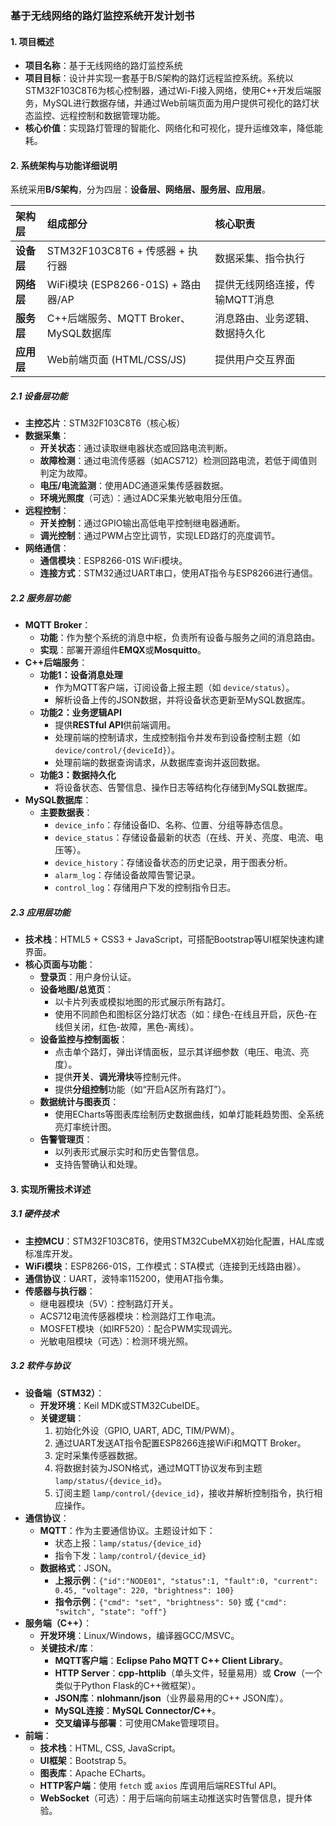
### **基于无线网络的路灯监控系统开发计划书**

#### **1. 项目概述**

*   **项目名称**：基于无线网络的路灯监控系统
*   **项目目标**：设计并实现一套基于B/S架构的路灯远程监控系统。系统以STM32F103C8T6为核心控制器，通过Wi-Fi接入网络，使用C++开发后端服务，MySQL进行数据存储，并通过Web前端页面为用户提供可视化的路灯状态监控、远程控制和数据管理功能。
*   **核心价值**：实现路灯管理的智能化、网络化和可视化，提升运维效率，降低能耗。

#### **2. 系统架构与功能详细说明**

系统采用**B/S架构**，分为四层：**设备层、网络层、服务层、应用层**。

| 架构层 | 组成部分 | 核心职责 |
| :--- | :--- | :--- |
| **设备层** | STM32F103C8T6 + 传感器 + 执行器 | 数据采集、指令执行 |
| **网络层** | WiFi模块 (ESP8266-01S) + 路由器/AP | 提供无线网络连接，传输MQTT消息 |
| **服务层** | C++后端服务、MQTT Broker、MySQL数据库 | 消息路由、业务逻辑、数据持久化 |
| **应用层** | Web前端页面 (HTML/CSS/JS) | 提供用户交互界面 |

##### **2.1 设备层功能**
*   **主控芯片**：STM32F103C8T6（核心板）
*   **数据采集**：
    *   **开关状态**：通过读取继电器状态或回路电流判断。
    *   **故障检测**：通过电流传感器（如ACS712）检测回路电流，若低于阈值则判定为故障。
    *   **电压/电流监测**：使用ADC通道采集传感器数据。
    *   **环境光照度**（可选）：通过ADC采集光敏电阻分压值。
*   **远程控制**：
    *   **开关控制**：通过GPIO输出高低电平控制继电器通断。
    *   **调光控制**：通过PWM占空比调节，实现LED路灯的亮度调节。
*   **网络通信**：
    *   **通信模块**：ESP8266-01S WiFi模块。
    *   **连接方式**：STM32通过UART串口，使用AT指令与ESP8266进行通信。

##### **2.2 服务层功能**
*   **MQTT Broker**：
    *   **功能**：作为整个系统的消息中枢，负责所有设备与服务之间的消息路由。
    *   **实现**：部署开源组件**EMQX**或**Mosquitto**。
*   **C++后端服务**：
    *   **功能1：设备消息处理**
        *   作为MQTT客户端，订阅设备上报主题（如 `device/status`）。
        *   解析设备上传的JSON数据，并将设备状态更新至MySQL数据库。
    *   **功能2：业务逻辑API**
        *   提供**RESTful API**供前端调用。
        *   处理前端的控制请求，生成控制指令并发布到设备控制主题（如 `device/control/{deviceId}`）。
        *   处理前端的数据查询请求，从数据库查询并返回数据。
    *   **功能3：数据持久化**
        *   将设备状态、告警信息、操作日志等结构化存储到MySQL数据库。
*   **MySQL数据库**：
    *   **主要数据表**：
        *   `device_info`：存储设备ID、名称、位置、分组等静态信息。
        *   `device_status`：存储设备最新的状态（在线、开关、亮度、电流、电压等）。
        *   `device_history`：存储设备状态的历史记录，用于图表分析。
        *   `alarm_log`：存储设备故障告警记录。
        *   `control_log`：存储用户下发的控制指令日志。

##### **2.3 应用层功能**
*   **技术栈**：HTML5 + CSS3 + JavaScript，可搭配Bootstrap等UI框架快速构建界面。
*   **核心页面与功能**：
    *   **登录页**：用户身份认证。
    *   **设备地图/总览页**：
        *   以卡片列表或模拟地图的形式展示所有路灯。
        *   使用不同颜色和图标区分路灯状态（如：绿色-在线且开启，灰色-在线但关闭，红色-故障，黑色-离线）。
    *   **设备监控与控制面板**：
        *   点击单个路灯，弹出详情面板，显示其详细参数（电压、电流、亮度）。
        *   提供**开关**、**调光滑块**等控制元件。
        *   提供**分组控制**功能（如“开启A区所有路灯”）。
    *   **数据统计与图表页**：
        *   使用ECharts等图表库绘制历史数据曲线，如单灯能耗趋势图、全系统亮灯率统计图。
    *   **告警管理页**：
        *   以列表形式展示实时和历史告警信息。
        *   支持告警确认和处理。

#### **3. 实现所需技术详述**

##### **3.1 硬件技术**
*   **主控MCU**：STM32F103C8T6，使用STM32CubeMX初始化配置，HAL库或标准库开发。
*   **WiFi模块**：ESP8266-01S，工作模式：STA模式（连接到无线路由器）。
*   **通信协议**：UART，波特率115200，使用AT指令集。
*   **传感器与执行器**：
    *   继电器模块（5V）：控制路灯开关。
    *   ACS712电流传感器模块：检测路灯工作电流。
    *   MOSFET模块（如IRF520）：配合PWM实现调光。
    *   光敏电阻模块（可选）：检测环境光照。

##### **3.2 软件与协议**
*   **设备端（STM32）**：
    *   **开发环境**：Keil MDK或STM32CubeIDE。
    *   **关键逻辑**：
        1.  初始化外设（GPIO, UART, ADC, TIM/PWM）。
        2.  通过UART发送AT指令配置ESP8266连接WiFi和MQTT Broker。
        3.  定时采集传感器数据。
        4.  将数据封装为JSON格式，通过MQTT协议发布到主题 `lamp/status/{device_id}`。
        5.  订阅主题 `lamp/control/{device_id}`，接收并解析控制指令，执行相应操作。
*   **通信协议**：
    *   **MQTT**：作为主要通信协议。主题设计如下：
        *   状态上报：`lamp/status/{device_id}`
        *   指令下发：`lamp/control/{device_id}`
    *   **数据格式**：JSON。
        *   **上报示例**：`{"id":"NODE01", "status":1, "fault":0, "current": 0.45, "voltage": 220, "brightness": 100}`
        *   **指令示例**：`{"cmd": "set", "brightness": 50}` 或 `{"cmd": "switch", "state": "off"}`
*   **服务端（C++）**：
    *   **开发环境**：Linux/Windows，编译器GCC/MSVC。
    *   **关键技术/库**：
        *   **MQTT客户端**：**Eclipse Paho MQTT C++ Client Library**。
        *   **HTTP Server**：**cpp-httplib**（单头文件，轻量易用）或 **Crow**（一个类似于Python Flask的C++微框架）。
        *   **JSON库**：**nlohmann/json**（业界最易用的C++ JSON库）。
        *   **MySQL连接**：**MySQL Connector/C++**。
        *   **交叉编译与部署**：可使用CMake管理项目。
*   **前端**：
    *   **技术栈**：HTML, CSS, JavaScript。
    *   **UI框架**：Bootstrap 5。
    *   **图表库**：Apache ECharts。
    *   **HTTP客户端**：使用 `fetch` 或 `axios` 库调用后端RESTful API。
    *   **WebSocket**（可选）：用于后端向前端主动推送实时告警信息，提升体验。

